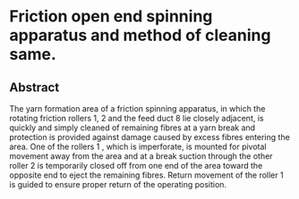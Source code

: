 # Friction open end spinning apparatus and method of cleaning same.

## Abstract
The yarn formation area of a friction spinning apparatus, in which the rotating friction rollers 1, 2 and the feed duct 8 lie closely adjacent, is quickly and simply cleaned of remaining fibres at a yarn break and protection is provided against damage caused by excess fibres entering the area. One of the rollers 1 , which is imperforate, is mounted for pivotal movement away from the area and at a break suction through the other roller 2 is temporarily closed off from one end of the area toward the opposite end to eject the remaining fibres. Return movement of the roller 1 is guided to ensure proper return of the operating position.